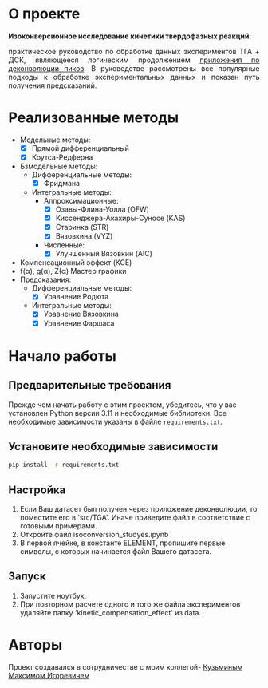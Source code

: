 # О проекте
<div style="text-align: justify;">

**Изоконверсионное исследование кинетики твердофазных реакций**:

практическое руководство по обработке данных экспериментов ТГА + ДСК, являющееся логическим продолжением [приложения по деконволюции пиков](https://github.com/kdavjd/deconvolution_app). В руководстве рассмотрены все популярные подходы к обработке экспериментальных данных и показан путь получения предсказаний.
</div>

# Реализованные методы
<div style="text-align: justify;">

+ Модельные методы:
  - [X] Прямой дифференциальный
  - [X] Коутса-Редферна
+ Бзмодельные методы:
  + Дифференциальные методы:
    - [X] Фридмана
  + Интегральные методы:
    + Аппроксимационные:
      - [X] Озавы-Флина-Уолла (OFW)
      - [X] Киссенджера-Акахиры-Суносе (KAS)
      - [X] Старинка (STR)
      - [X] Вязовкина (VYZ)
    + Численные:
      - [X] Улучшенный Вязовкин (AIC)  
+ Компенсационный эффект (KCE)
+ f(α), g(α), Z(α) Мастер графики
+ Предсказания:
  + Дифференциальные методы:
    - [X] Уравнение Родюта
  + Интегральные методы:
    - [X] Уравнение Вязовкина
    - [X] Уравнение Фаршаса

</div>

# Начало работы

## Предварительные требования

Прежде чем начать работу с этим проектом, убедитесь, что у вас установлен Python версии 3.11 и необходимые библиотеки. Все необходимые зависимости указаны в файле `requirements.txt`.

## Установите необходимые зависимости
 ```bash
 pip install -r requirements.txt 
 ```

## Настройка
1. Если Ваш датасет был получен через приложение деконволюции, то поместите его в 'src/TGA'. Иначе приведите файл в соответствие с готовыми примерами.
2. Откройте файл isoconversion_studyes.ipynb 
3. В первой ячейке, в константе ELEMENT, пропишите первые символы, с которых начинается файл Вашего датасета.

## Запуск
1. Запустите ноутбук.
2. При повторном расчете одного и того же файла экспериментов удаляйте папку 'kinetic_compensation_effect' из data.

# Авторы 
Проект создавался в сотрудничестве с моим коллегой- [Кузьминым Максимом Игоревичем](https://github.com/Xenozite)